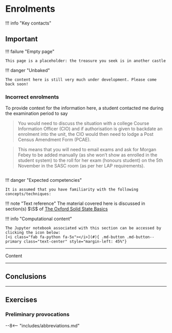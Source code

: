 # Enrolments

!!! info "Key contacts"

## Important

!!! failure  "Empty page"

    This page is a placeholder: the treasure you seek is in another castle

!!! danger  "Unbaked"

    The content here is still very much under development. Please come back soon!

### Incorrect enrolments

To provide context for the information here, a student contacted me during the examination period to say

> You would need to discuss the situation with a college Course Information Officer (CIO) and if authorisation is given to backdate an enrolment into the unit, the CIO would then need to lodge a Post Census Amendment Form (PCAE).

> This means that you will need to email exams and ask for Morgan Febey to be added manually (as she won’t show as enrolled in the student system)  to the roll for her exam (honours student) on the 5th November in the SASC room (as per her LAP requirements).


![]()

<intro content>

!!! danger  "Expected competencies"

    It is assumed that you have familiarity with the following concepts/techniques:

!!! note  "Text reference"
    The material covered here is discussed in section(s) $\S$ of [The Oxford Solid State Basics](https://global.oup.com/academic/product/the-oxford-solid-state-basics-9780199680771?cc=au&lang=en&)

!!! info "Computational content"

    The Jupyter notebook associated with this section can be accessed by clicking the icon below:
    [<i class="fab fa-python fa-5x"></i>](#){ .md-button .md-button--primary class="text-center" style="margin-left: 45%"}

---

Content

---

## Conclusions

---

## Exercises

### Preliminary provocations

--8<-- "includes/abbreviations.md"
